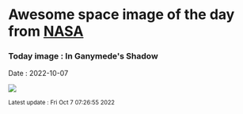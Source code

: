 
  # Awesome space image of the day from [NASA](https://api.nasa.gov/)

  ### Today image : In Ganymede's Shadow
  Date : 2022-10-07

  ![](https://apod.nasa.gov/apod/image/2210/JovianEclipse1024c.jpg)

  <small>Latest update : Fri Oct  7 07:26:55 2022</small>
